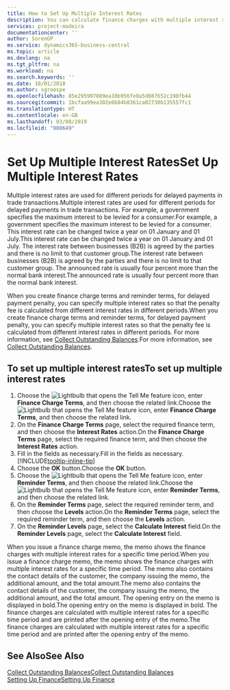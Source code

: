 ```yaml
---
title: How to Set Up Multiple Interest Rates
description: You can calculate finance charges with multiple interest rates for a specific period. The interest calculation is similar for all financial charges, with variation only in the rate of interest for a specific period.
services: project-madeira
documentationcenter: ''
author: SorenGP
ms.service: dynamics365-business-central
ms.topic: article
ms.devlang: na
ms.tgt_pltfrm: na
ms.workload: na
ms.search.keywords: ''
ms.date: 10/01/2018
ms.author: sgroespe
ms.openlocfilehash: 85e295997089ea10b956fe0a5d087652c190fb44
ms.sourcegitcommit: 1bcfaa99ea302e6b84b8361ca02730b135557fc1
ms.translationtype: HT
ms.contentlocale: en-GB
ms.lasthandoff: 03/08/2019
ms.locfileid: "808649"
---
```

# <a name="set-up-multiple-interest-rates"></a><span data-ttu-id="dad19-104">Set Up Multiple Interest Rates</span><span class="sxs-lookup"><span data-stu-id="dad19-104">Set Up Multiple Interest Rates</span></span>
<span data-ttu-id="dad19-105">Multiple interest rates are used for different periods for delayed payments in trade transactions.</span><span class="sxs-lookup"><span data-stu-id="dad19-105">Multiple interest rates are used for different periods for delayed payments in trade transactions.</span></span> <span data-ttu-id="dad19-106">For example, a government specifies the maximum interest to be levied for a consumer.</span><span class="sxs-lookup"><span data-stu-id="dad19-106">For example, a government specifies the maximum interest to be levied for a consumer.</span></span> <span data-ttu-id="dad19-107">This interest rate can be changed twice a year on 01 January and 01 July.</span><span class="sxs-lookup"><span data-stu-id="dad19-107">This interest rate can be changed twice a year on 01 January and 01 July.</span></span> <span data-ttu-id="dad19-108">The interest rate between businesses (B2B) is agreed by the parties and there is no limit to that customer group.</span><span class="sxs-lookup"><span data-stu-id="dad19-108">The interest rate between businesses (B2B) is agreed by the parties and there is no limit to that customer group.</span></span> <span data-ttu-id="dad19-109">The announced rate is usually four percent more than the normal bank interest.</span><span class="sxs-lookup"><span data-stu-id="dad19-109">The announced rate is usually four percent more than the normal bank interest.</span></span>

<span data-ttu-id="dad19-110">When you create finance charge terms and reminder terms, for delayed payment penalty, you can specify multiple interest rates so that the penalty fee is calculated from different interest rates in different periods.</span><span class="sxs-lookup"><span data-stu-id="dad19-110">When you create finance charge terms and reminder terms, for delayed payment penalty, you can specify multiple interest rates so that the penalty fee is calculated from different interest rates in different periods.</span></span> <span data-ttu-id="dad19-111">For more information, see [Collect Outstanding Balances](receivables-collect-outstanding-balances.md).</span><span class="sxs-lookup"><span data-stu-id="dad19-111">For more information, see [Collect Outstanding Balances](receivables-collect-outstanding-balances.md).</span></span>

## <a name="to-set-up-multiple-interest-rates"></a><span data-ttu-id="dad19-112">To set up multiple interest rates</span><span class="sxs-lookup"><span data-stu-id="dad19-112">To set up multiple interest rates</span></span>  
1.  <span data-ttu-id="dad19-113">Choose the ![Lightbulb that opens the Tell Me feature](media/ui-search/search_small.png "Tell me what you want to do") icon, enter **Finance Charge Terms**, and then choose the related link.</span><span class="sxs-lookup"><span data-stu-id="dad19-113">Choose the ![Lightbulb that opens the Tell Me feature](media/ui-search/search_small.png "Tell me what you want to do") icon, enter **Finance Charge Terms**, and then choose the related link.</span></span>  
2.  <span data-ttu-id="dad19-114">On the **Finance Charge Terms** page, select the required finance term, and then choose the **Interest Rates** action.</span><span class="sxs-lookup"><span data-stu-id="dad19-114">On the **Finance Charge Terms** page, select the required finance term, and then choose the **Interest Rates** action.</span></span>  
3.  <span data-ttu-id="dad19-115">Fill in the fields as necessary.</span><span class="sxs-lookup"><span data-stu-id="dad19-115">Fill in the fields as necessary.</span></span> [!INCLUDE[tooltip-inline-tip](includes/tooltip-inline-tip_md.md)]
4.  <span data-ttu-id="dad19-116">Choose the **OK** button.</span><span class="sxs-lookup"><span data-stu-id="dad19-116">Choose the **OK** button.</span></span>  
5.  <span data-ttu-id="dad19-117">Choose the ![Lightbulb that opens the Tell Me feature](media/ui-search/search_small.png "Tell me what you want to do") icon, enter **Reminder Terms**, and then choose the related link.</span><span class="sxs-lookup"><span data-stu-id="dad19-117">Choose the ![Lightbulb that opens the Tell Me feature](media/ui-search/search_small.png "Tell me what you want to do") icon, enter **Reminder Terms**, and then choose the related link.</span></span>  
6.  <span data-ttu-id="dad19-118">On the **Reminder Terms** page, select the required reminder term, and then choose the **Levels** action.</span><span class="sxs-lookup"><span data-stu-id="dad19-118">On the **Reminder Terms** page, select the required reminder term, and then choose the **Levels** action.</span></span>  
7.  <span data-ttu-id="dad19-119">On the **Reminder Levels** page, select the **Calculate Interest** field.</span><span class="sxs-lookup"><span data-stu-id="dad19-119">On the **Reminder Levels** page, select the **Calculate Interest** field.</span></span>  

<span data-ttu-id="dad19-120">When you issue a finance charge memo, the memo shows the finance charges with multiple interest rates for a specific time period.</span><span class="sxs-lookup"><span data-stu-id="dad19-120">When you issue a finance charge memo, the memo shows the finance charges with multiple interest rates for a specific time period.</span></span> <span data-ttu-id="dad19-121">The memo also contains the contact details of the customer, the company issuing the memo, the additional amount, and the total amount.</span><span class="sxs-lookup"><span data-stu-id="dad19-121">The memo also contains the contact details of the customer, the company issuing the memo, the additional amount, and the total amount.</span></span> <span data-ttu-id="dad19-122">The opening entry on the memo is displayed in bold.</span><span class="sxs-lookup"><span data-stu-id="dad19-122">The opening entry on the memo is displayed in bold.</span></span> <span data-ttu-id="dad19-123">The finance charges are calculated with multiple interest rates for a specific time period and are printed after the opening entry of the memo.</span><span class="sxs-lookup"><span data-stu-id="dad19-123">The finance charges are calculated with multiple interest rates for a specific time period and are printed after the opening entry of the memo.</span></span>  

## <a name="see-also"></a><span data-ttu-id="dad19-124">See Also</span><span class="sxs-lookup"><span data-stu-id="dad19-124">See Also</span></span>  
[<span data-ttu-id="dad19-125">Collect Outstanding Balances</span><span class="sxs-lookup"><span data-stu-id="dad19-125">Collect Outstanding Balances</span></span>](receivables-collect-outstanding-balances.md)  
[<span data-ttu-id="dad19-126">Setting Up Finance</span><span class="sxs-lookup"><span data-stu-id="dad19-126">Setting Up Finance</span></span>](finance-setup-finance.md)
